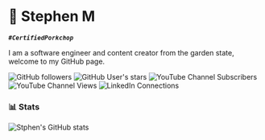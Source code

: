 # 👾 Stephen M

**_`#CertifiedPorkchop`_**

I am a software engineer and content creator from the garden state, welcome to my GitHub page.

![GitHub followers](https://img.shields.io/github/followers/smwingira)
![GitHub User's stars](https://img.shields.io/github/stars/smwingira)
![YouTube Channel Subscribers](https://img.shields.io/youtube/channel/subscribers/UCHrJKpRFrRQ6WRnpsNzyhSQ)
![YouTube Channel Views](https://img.shields.io/youtube/channel/views/UCHrJKpRFrRQ6WRnpsNzyhSQ)
![LinkedIn Connections](https://img.shields.io/badge/261-label?style=social&logo=linkedin&label=Connections)

### 📊 Stats

![Stphen's GitHub stats](https://github-readme-stats.vercel.app/api?username=smwingira&show_icons=true&theme=gruvbox)

<!--
**smwingira/smwingira** is a ✨ _special_ ✨ repository because its `README.md` (this file) appears on your GitHub profile.

Here are some ideas to get you started:

- 🔭 I’m currently working on ...
- 🌱 I’m currently learning ...
- 👯 I’m looking to collaborate on ...
- 🤔 I’m looking for help with ...
- 💬 Ask me about ...
- 📫 How to reach me: ...
- 😄 Pronouns: ...
- ⚡ Fun fact: ...
-->
